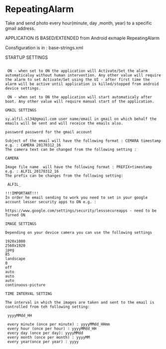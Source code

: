 # RepeatingAlarm
Take and send photo every hour(minute, day ,month, year) to a specific gmail address.

APPLICATION IS BASED/EXTENDED from Android exmaple RepeatingAlarm 

Consfiguration is in : base-strings.xml

STARTUP SETTINGS
<pre><code>
 <string name="startup_register">ON</string> - when set to ON the application will Activate/Set the alarm automaticaluy without human intervention. Any other value will require the alarm to set Activate/Set using the UI - after first time the alarm will be active until application is killed/stopped from android device settings.

 <string name="startup_on_boot">ON</string> - when set to ON the application will start automaticaly after boot. Any other value will require manual start of the application.
 
GMAIL SETTINGS

<string name="email_user_name">sy.alfil.sl34@gmail.com</string> user name/email in gmail on which behalf the emails will be sent and will receice the emails also.

<string name="email_user_password">password</string> password for the gmail account

Subject of the email will have the following format : CEMARA timestamp e.g. : CAMERA 20170312_16
The camera text can be changed from the following setting :

<string name="camera_name">CAMERA</string>

Image file name  will have the following format : PREFIX+timestamp e.g. : ALFIL_20170312_16
The prefix can be changes from the following setting:

 <string name="image_prefix">ALFIL_</string>

!!!IMPORTANT!!!
In order he email sending to work you need to set in your google account lesser security apps to ON e.g. :

https://www.google.com/settings/security/lesssecureapps - need to be Turned ON

IMAGE SETTINGS

Depending on your device camera you can use the following settings

<string name="image_preview_size">1920x1080</string>
<string name="image_picture_size">2560x1920</string>
<string name="image_picture_format">jpeg</string>
<string name="image_jpeg_quality">85</string>
<string name="image_orientation">landscape</string>
<string name="image_rotation">0</string>
<string name="image_flash_mode">off</string>
<string name="image_iso_speed">auto</string>
<string name="image_whitebalance">auto</string>
<string name="image_scene_mode">auto</string>
<string name="image_focus_mode">continuous-picture</string>

TIME INTERVAL SETTING

The interval in which the images are taken and sent to the email is controlled from teh following setting:

 <string name="image_timestamp_format">yyyyMMdd_HH</string>
 
 every minute (once per minute) : yyyyMMdd_HHmm
 every hour (once per hour) : yyyyMMdd_HH
 every day (once per day): yyyyMMdd
 every month (once per month) : yyyyMM
 every year(once per year) : yyyy
 
 
</code>
</pre>
 
 
